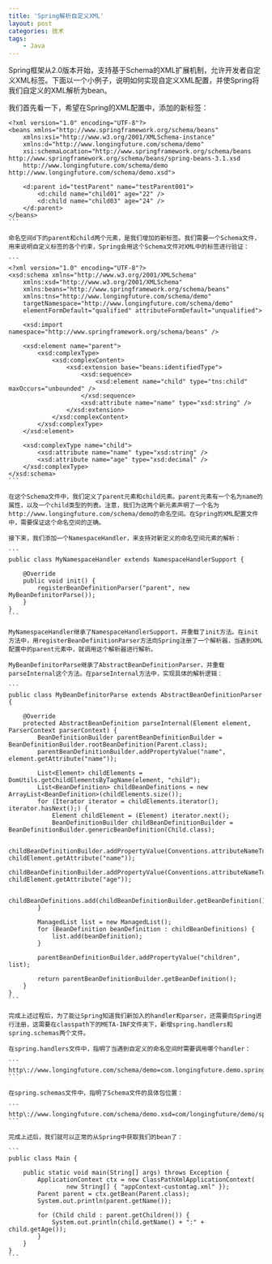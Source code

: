```yaml
---
title: 'Spring解析自定义XML'
layout: post
categories: 技术
tags:
    - Java
---
```


Spring框架从2.0版本开始，支持基于Schema的XML扩展机制，允许开发者自定义XML标签。下面以一个小例子，说明如何实现自定义XML配置，并使Spring将我们自定义的XML解析为bean。

我们首先看一下，希望在Spring的XML配置中，添加的新标签：

````
<?xml version="1.0" encoding="UTF-8"?>
<beans xmlns="http://www.springframework.org/schema/beans"
    xmlns:xsi="http://www.w3.org/2001/XMLSchema-instance"
    xmlns:d="http://www.longingfuture.com/schema/demo"
    xsi:schemaLocation="http://www.springframework.org/schema/beans http://www.springframework.org/schema/beans/spring-beans-3.1.xsd
    http://www.longingfuture.com/schema/demo http://www.longingfuture.com/schema/demo.xsd">

    <d:parent id="testParent" name="testParent001">  
        <d:child name="child01" age="22" />
        <d:child name="child03" age="24" />
    </d:parent>
</beans>
```

命名空间d下的parent和child两个元素，是我们增加的新标签。我们需要一个Schema文件，用来说明自定义标签的各个约束，Spring会用这个Schema文件对XML中的标签进行验证：

```
<?xml version="1.0" encoding="UTF-8"?>
<xsd:schema xmlns="http://www.w3.org/2001/XMLSchema"
    xmlns:xsd="http://www.w3.org/2001/XMLSchema" 
    xmlns:beans="http://www.springframework.org/schema/beans"
    xmlns:tns="http://www.longingfuture.com/schema/demo"
    targetNamespace="http://www.longingfuture.com/schema/demo"
    elementFormDefault="qualified" attributeFormDefault="unqualified">
    
    <xsd:import namespace="http://www.springframework.org/schema/beans" />

    <xsd:element name="parent">
        <xsd:complexType>
            <xsd:complexContent>
                <xsd:extension base="beans:identifiedType">
                    <xsd:sequence>
                        <xsd:element name="child" type="tns:child" maxOccurs="unbounded" />
                    </xsd:sequence>
                    <xsd:attribute name="name" type="xsd:string" />
                </xsd:extension>
            </xsd:complexContent>
        </xsd:complexType>
    </xsd:element>

    <xsd:complexType name="child">
        <xsd:attribute name="name" type="xsd:string" />
        <xsd:attribute name="age" type="xsd:decimal" />
    </xsd:complexType>
</xsd:schema>
```

在这个Schema文件中，我们定义了parent元素和child元素。parent元素有一个名为name的属性，以及一个child类型的列表。注意，我们为这两个新元素声明了一个名为http://www.longingfuture.com/schema/demo的命名空间。在Spring的XML配置文件中，需要保证这个命名空间的正确。

接下来，我们添加一个NamespaceHandler，来支持对新定义的命名空间元素的解析：

```
public class MyNamespaceHandler extends NamespaceHandlerSupport {

    @Override
    public void init() {
        registerBeanDefinitionParser("parent", new MyBeanDefinitorParse());
    }
}
```

MyNamespaceHandler继承了NamespaceHandlerSupport，并重载了init方法。在init方法中，用registerBeanDefinitionParser方法向Spring注册了一个解析器，当遇到XML配置中的parent元素中，就调用这个解析器进行解析。

MyBeanDefinitorParse继承了AbstractBeanDefinitionParser，并重载parseInternal这个方法。在parseInternal方法中，实现具体的解析逻辑：

```
public class MyBeanDefinitorParse extends AbstractBeanDefinitionParser {

    @Override
    protected AbstractBeanDefinition parseInternal(Element element, ParserContext parserContext) {
        BeanDefinitionBuilder parentBeanDefinitionBuilder = BeanDefinitionBuilder.rootBeanDefinition(Parent.class);
        parentBeanDefinitionBuilder.addPropertyValue("name", element.getAttribute("name"));

        List<Element> childElements = DomUtils.getChildElementsByTagName(element, "child");
        List<BeanDefinition> childBeanDefinitions = new ArrayList<BeanDefinition>(childElements.size());
        for (Iterator iterator = childElements.iterator(); iterator.hasNext();) {
            Element childElement = (Element) iterator.next();
            BeanDefinitionBuilder childBeanDefinitionBuilder = BeanDefinitionBuilder.genericBeanDefinition(Child.class);
            
            childBeanDefinitionBuilder.addPropertyValue(Conventions.attributeNameToPropertyName("name"), childElement.getAttribute("name"));
            childBeanDefinitionBuilder.addPropertyValue(Conventions.attributeNameToPropertyName("age"), childElement.getAttribute("age"));

            childBeanDefinitions.add(childBeanDefinitionBuilder.getBeanDefinition());
        }
        
        ManagedList list = new ManagedList();
        for (BeanDefinition beanDefinition : childBeanDefinitions) {
            list.add(beanDefinition);
        }

        parentBeanDefinitionBuilder.addPropertyValue("children", list);

        return parentBeanDefinitionBuilder.getBeanDefinition();
    }
}
```

完成上述过程后，为了能让Spring知道我们新加入的handler和parser，还需要向Spring进行注册，这需要在classpath下的META-INF文件夹下，新增spring.handlers和spring.schemas两个文件。

在spring.handlers文件中，指明了当遇到自定义的命名空间时需要调用哪个handler：

```
http\://www.longingfuture.com/schema/demo=com.longingfuture.demo.spring.customtag.MyNamespaceHandler
```

在spring.schemas文件中，指明了Schema文件的具体包位置：

```
http\://www.longingfuture.com/schema/demo.xsd=com/longingfuture/demo/spring/customtag/demo.xsd
```

完成上述后，我们就可以正常的从Spring中获取我们的bean了：

```
public class Main {

    public static void main(String[] args) throws Exception {
        ApplicationContext ctx = new ClassPathXmlApplicationContext(
                new String[] { "appContext-customtag.xml" });
        Parent parent = ctx.getBean(Parent.class);
        System.out.println(parent.getName());
        
        for (Child child : parent.getChildren()) {
            System.out.println(child.getName() + ":" + child.getAge());
        }
    }
}
```